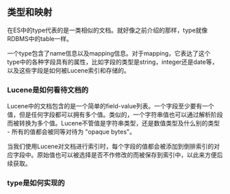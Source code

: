 ## 类型和映射 ##

在ES中的type代表的是一类相似的文档。就好像之前介绍的那样，type就像RDBMS中的table一样。

一个type包含了name信息以及mapping信息。对于mapping，它表达了这个type中的各种字段具有的属性，比如字段的类型是string，integer还是date等，以及这些字段是如何被Lucene索引和存储的。

### Lucene是如何看待文档的 ###

Lucene中的文档包含的是一个简单的field-value列表。一个字段至少要有一个值，但是任何字段都可以拥有多个值。类似的，一个字符串值也可以通过解析阶段而被转换为多个值。Lucene不管值是字符串类型，还是数值类型及什么别的类型 - 所有的值都会被同等对待为 "opaque bytes"。

当我们使用Lucene对文档进行索引时，每个字段的值都会被添加到倒排索引的对应字段中。原始值也可以被选择是否不作修改的而被保存到索引中，以此来方便后续获取。

### type是如何实现的 ###

